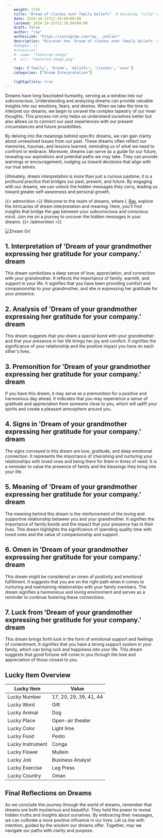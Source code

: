 ```yaml
---
    weight: 1730
    title: "Dream of clashes over family beliefs"  # Assuming 'title' column exists
    date: 2024-10-15T22:10:00+08:00
    lastmod: 2024-10-15T22:10:00+08:00
    draft: false
    author: "ray"
    authorLink: "https://instagram.com/ray._.atelier"
    description: "Discover how 'Dream of clashes over family beliefs' can interpret your future and uncover its significant meanings in your life."
    #images: []
    #resources:
    #- name: "featured-image"
    #  src: "featured-image.png"
    
    tags: ['family', 'Dream', 'beliefs', 'clashes', 'over']
    categories: ["Dream Interpretation"]
    
    lightgallery: true
---
```

    
Dreams have long fascinated humanity, serving as a window into our subconscious. Understanding and analyzing dreams can provide valuable insights into our emotions, fears, and desires. When we take the time to interpret our dreams, we begin to unravel the complex tapestry of our inner thoughts. This process not only helps us understand ourselves better but also allows us to connect our past experiences with our present circumstances and future possibilities.

By delving into the meanings behind specific dreams, we can gain clarity about unresolved issues from our past. These dreams often reflect our memories, traumas, and lessons learned, reminding us of what we need to confront or embrace. Moreover, dreams can serve as a guide for our future, revealing our aspirations and potential paths we may take. They can provide warnings or encouragement, nudging us toward decisions that align with our true selves.

Ultimately, dream interpretation is more than just a curious pastime; it is a profound practice that bridges our past, present, and future. By engaging with our dreams, we can unlock the hidden messages they carry, leading us toward greater self-awareness and personal growth.

{{< admonition >}}
Welcome to the realm of dreams, where I, [Ray](https://instagram.com/ray._.atelier), explore the intricacies of dream interpretation and meaning. Here, you’ll find insights that bridge the gap between your subconscious and conscious mind. Join me on a journey to uncover the hidden messages in your dreams.
{{< /admonition >}}

![Dream Grl](https://cdn.pixabay.com/photo/2017/11/02/03/35/gothic-2910057_1280.jpg "Dream Grl")

## 1. Interpretation of 'Dream of your grandmother expressing her gratitude for your company.' dream
 This dream symbolizes a deep sense of love, appreciation, and connection with your grandmother. It reflects the importance of family, warmth, and support in your life. It signifies that you have been providing comfort and companionship to your grandmother, and she is expressing her gratitude for your presence.

## 2. Analysis of 'Dream of your grandmother expressing her gratitude for your company.' dream
 This dream suggests that you share a special bond with your grandmother and that your presence in her life brings her joy and comfort. It signifies the significance of your relationship and the positive impact you have on each other's lives.

## 3. Premonition for 'Dream of your grandmother expressing her gratitude for your company.' dream
 If you have this dream, it may serve as a premonition for a positive and harmonious day ahead. It indicates that you may experience a sense of gratitude and appreciation from someone close to you, which will uplift your spirits and create a pleasant atmosphere around you.

## 4. Signs in 'Dream of your grandmother expressing her gratitude for your company.' dream
 The signs conveyed in this dream are love, gratitude, and deep emotional connection. It represents the importance of cherishing and nurturing your relationships with loved ones and being there for them in times of need. It is a reminder to value the presence of family and the blessings they bring into your life.

## 5. Meaning of 'Dream of your grandmother expressing her gratitude for your company.' dream
 The meaning behind this dream is the reinforcement of the loving and supportive relationship between you and your grandmother. It signifies the importance of family bonds and the impact that your presence has in their lives. This dream highlights the significance of spending quality time with loved ones and the value of companionship and support.

## 6. Omen in 'Dream of your grandmother expressing her gratitude for your company.' dream
 This dream might be considered an omen of positivity and emotional fulfillment. It suggests that you are on the right path when it comes to nurturing and maintaining relationships with your family members. The dream signifies a harmonious and loving environment and serves as a reminder to continue fostering these connections.

## 7. Luck from 'Dream of your grandmother expressing her gratitude for your company.' dream
 This dream brings forth luck in the form of emotional support and feelings of contentment. It signifies that you have a strong support system in your family, which can bring luck and happiness into your life. This dream suggests that good fortune will come to you through the love and appreciation of those closest to you.

## Lucky Item Overview
| Lucky Item          | Value              |
|---------------|--------------------|
| Lucky Number        | 17, 20, 29, 39, 41, 44  |
| Lucky Word          | Gift |
| Lucky Animal        | Dog |
| Lucky Place         | Open-air theater     |
| Lucky Color         | Light lime     |
| Lucky Food          | Pesto      |
| Lucky Instrument    | Conga |
| Lucky Flower        | Mullein    |
| Lucky Job           | Business Analyst       |
| Lucky Exercise      | Leg Press  |
| Lucky Country       | Oman    |


##  Final Reflections on Dreams

As we conclude this journey through the world of dreams, remember that dreams are both mysterious and beautiful. They hold the power to reveal hidden truths and insights about ourselves. By embracing their messages, we can cultivate a more positive influence in our lives. Let us live with intention, guided by the wisdom our dreams offer. Together, may we navigate our paths with clarity and purpose.
